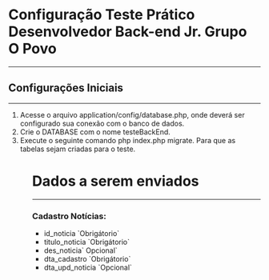 <h1>Configuração Teste Prático Desenvolvedor Back-end Jr. Grupo O Povo</h1>
<hr>
<h2>Configurações Iniciais</h2>
<hr>
<ol>
    <li>Acesse o arquivo application/config/database.php, onde deverá ser configurado sua conexão com o banco de dados.</li>
    <li>Crie o DATABASE com o nome testeBackEnd.</li>
    <li>Execute o seguinte comando php index.php migrate. Para que as tabelas sejam criadas para o teste.</li>
<ol>
 <h1>Dados a serem enviados</h1>
 <hr>

 <h3>Cadastro Notícias:</h3>

 <ul>
    <li>id_noticia `Obrigátorio`</li>
    <li>titulo_noticia `Obrigátorio`</li>
    <li>des_noticia` Opcional`</li>
    <li>dta_cadastro `Obrigátorio`</li>
    <li>dta_upd_noticia `Opcional`</li>
 <ul>

